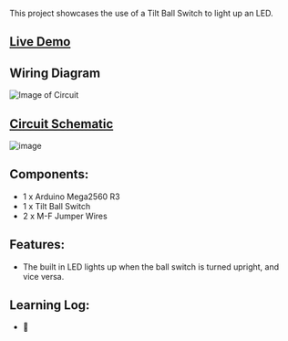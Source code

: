 This project showcases the use of a Tilt Ball Switch to light up an LED.

## [Live Demo]()
[comment]: # (insert video in the next line)


## Wiring Diagram
![Image of Circuit]()

## [Circuit Schematic]()
![image]()

## Components:
- 1 x Arduino Mega2560 R3
- 1 x Tilt Ball Switch
- 2 x M-F Jumper Wires

## Features:
- The built in LED lights up when the ball switch is turned upright, and vice versa.

## Learning Log:
- 🤷
